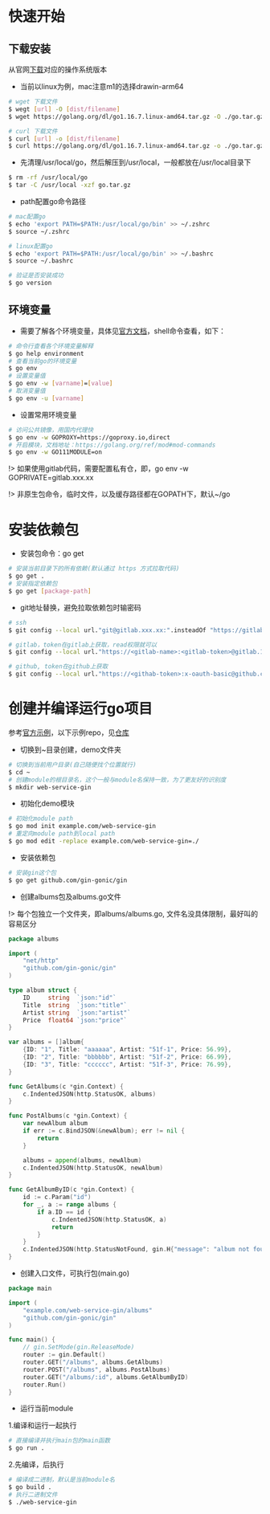 # 快速开始

## 下载安装

从官网[下载](https://golang.org/dl/)对应的操作系统版本

- 当前以linux为例，mac注意m1的选择drawin-arm64

```bash
# wget 下载文件
$ wegt [url] -O [dist/filename] 
$ wget https://golang.org/dl/go1.16.7.linux-amd64.tar.gz -O ./go.tar.gz

# curl 下载文件
$ curl [url] -o [dist/filename]
$ curl https://golang.org/dl/go1.16.7.linux-amd64.tar.gz -o ./go.tar.gz
```

- 先清理/usr/local/go，然后解压到/usr/local，一般都放在/usr/local目录下

```bash
$ rm -rf /usr/local/go
$ tar -C /usr/local -xzf go.tar.gz
```

- path配置go命令路径

```bash
# mac配置go
$ echo 'export PATH=$PATH:/usr/local/go/bin' >> ~/.zshrc
$ source ~/.zshrc

# linux配置go
$ echo 'export PATH=$PATH:/usr/local/go/bin' >> ~/.bashrc
$ source ~/.bashrc

# 验证是否安装成功
$ go version
```

## 环境变量

- 需要了解各个环境变量，具体见[官方文档]()，shell命令查看，如下：

```bash
# 命令行查看各个环境变量解释
$ go help environment
# 查看当前go的环境变量
$ go env 
# 设置变量值
$ go env -w [varname]=[value]
# 取消变量值
$ go env -u [varname]
```

- 设置常用环境变量

```bash
# 访问公共镜像，用国内代理快
$ go env -w GOPROXY=https://goproxy.io,direct
# 开启模块，文档地址：https://golang.org/ref/mod#mod-commands
$ go env -w GO111MODULE=on
```

!> 如果使用gitlab代码，需要配置私有仓，即，go env -w GOPRIVATE=gitlab.xxx.xx

!> 非原生包命令，临时文件，以及缓存路径都在GOPATH下，默认~/go

# 安装依赖包

- 安装包命令：go get

```bash
# 安装当前目录下的所有依赖(默认通过 https 方式拉取代码)
$ go get .
# 安装指定依赖包
$ go get [package-path]
```

- git地址替换，避免拉取依赖包时输密码

```bash
# ssh
$ git config --local url."git@gitlab.xxx.xx:".insteadOf "https://gitlab.xxx.xxx"

# gitlab，token在gitlab上获取，read权限就可以
$ git config --local url."https://<gitlab-name>:<gitlab-token>@gitlab.17zuoye.net/".insteadOf "https://gitlab.17zuoye.net/"

# github, token在github上获取
$ git config --local url."https://<githab-token>:x-oauth-basic@github.com/".insteadOf "https://github.com/"
```

# 创建并编译运行go项目

参考[官方示例](https://golang.org/doc/tutorial/web-service-gin)，以下示例repo，见[仓库](https://github.com/justajwolf/go-dev/tree/master/web-service-gin)
- 切换到~目录创建，demo文件夹

```bash
# 切换到当前用户目录(自己随便找个位置就行)
$ cd ~
# 创建module的根目录名，这个一般与module名保持一致，为了更友好的识别度
$ mkdir web-service-gin
```
- 初始化demo模块

```bash
# 初始化module path
$ go mod init example.com/web-service-gin
# 重定向module path到local path
$ go mod edit -replace example.com/web-service-gin=./
```

- 安装依赖包

```bash
# 安装gin这个包
$ go get github.com/gin-gonic/gin
```

- 创建albums包及albums.go文件

!> 每个包独立一个文件夹，即albums/albums.go, 文件名没具体限制，最好叫的容易区分

```go
package albums

import (
	"net/http"
	"github.com/gin-gonic/gin"
)

type album struct {
	ID     string  `json:"id"`
	Title  string  `json:"title"`
	Artist string  `json:"artist"`
	Price  float64 `json:"price"`
}

var albums = []album{
	{ID: "1", Title: "aaaaaa", Artist: "51f-1", Price: 56.99},
	{ID: "2", Title: "bbbbbb", Artist: "51f-2", Price: 66.99},
	{ID: "3", Title: "cccccc", Artist: "51f-3", Price: 76.99},
}

func GetAlbums(c *gin.Context) {
	c.IndentedJSON(http.StatusOK, albums)
}

func PostAlbums(c *gin.Context) {
	var newAlbum album
	if err := c.BindJSON(&newAlbum); err != nil {
		return
	}

	albums = append(albums, newAlbum)
	c.IndentedJSON(http.StatusOK, newAlbum)
}

func GetAlbumByID(c *gin.Context) {
	id := c.Param("id")
	for _, a := range albums {
		if a.ID == id {
			c.IndentedJSON(http.StatusOK, a)
			return
		}
	}
	c.IndentedJSON(http.StatusNotFound, gin.H{"message": "album not found!"})
}

```

- 创建入口文件，可执行包(main.go)

```go
package main

import (
	"example.com/web-service-gin/albums"
	"github.com/gin-gonic/gin"
)

func main() {
	// gin.SetMode(gin.ReleaseMode)
	router := gin.Default()
	router.GET("/albums", albums.GetAlbums)
	router.POST("/albums", albums.PostAlbums)
	router.GET("/albums/:id", albums.GetAlbumByID)
	router.Run()
}
```

- 运行当前module

1.编译和运行一起执行

```bash
# 直接编译并执行main包的main函数
$ go run .
```

 2.先编译，后执行

```bash
# 编译成二进制，默认是当前module名
$ go build .
# 执行二进制文件
$ ./web-service-gin
```